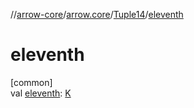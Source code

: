 //[arrow-core](../../../index.md)/[arrow.core](../index.md)/[Tuple14](index.md)/[eleventh](eleventh.md)

# eleventh

[common]\
val [eleventh](eleventh.md): [K](index.md)
